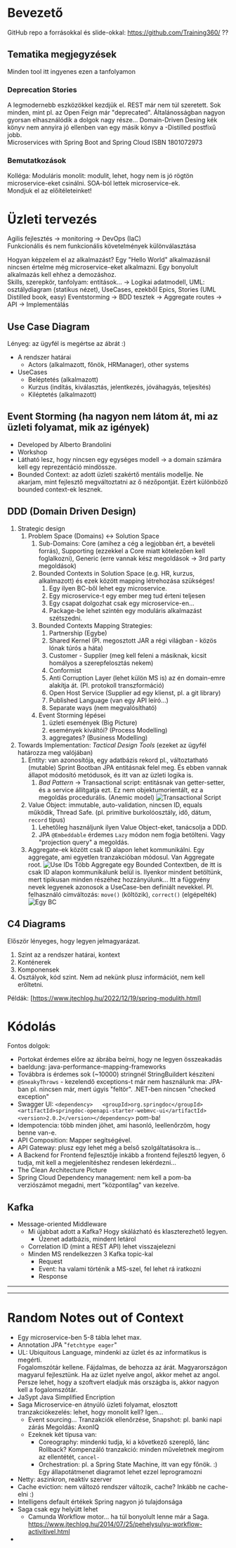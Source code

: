 # Bevezető

GitHub repo a forrásokkal és slide-okkal:
https://github.com/Training360/ ??

## Tematika megjegyzések
Minden tool itt ingyenes ezen a tanfolyamon

### Deprecation Stories

A legmodernebb eszközökkel kezdjük el.
REST már nem túl szeretett.
Sok minden, mint pl. az Open Feign már "deprecated".
Általánosságban nagyon gyorsan elhasználódik a dolgok nagy része...
Domain-Driven Desing kék könyv nem annyira jó ellenben van egy másik könyv a -Distilled postfixű jobb.  
Microservices with Spring Boot and Spring Cloud ISBN 1801072973

### Bemutatkozások

Kolléga:
Moduláris monolit: modulit, lehet, hogy nem is jó rögtön microservice-eket csinálni.
SOA-ból lettek microservice-ek.   
Mondjuk el az előítéleteinket!

# Üzleti tervezés

Agilis fejlesztés -> monitoring -> DevOps (IaC)  
Funkcionális és nem funkcionális követelmények különválasztása

Hogyan képzelem el az alkalmazást?
Egy "Hello World" alkalmazásnál nincsen értelme még microservice-eket alkalmazni. Egy bonyolult alkalmazás kell ehhez a demozáshoz.  
Skills, szerepkör, tanfolyam: entitások... -> Logikai adatmodell, UML: osztálydiagram (statikus nézet), UseCases, ezekből Epics, Stories (UML Distilled book, easy)
Eventstorming -> BDD tesztek -> Aggregate routes -> API -> Implementálás

## Use Case Diagram

Lényeg: az ügyfél is megértse az ábrát :)

- A rendszer határai
    - Actors (alkalmazott, főnök, HRManager), other systems
- UseCases
   - Beléptetés (alkalmazott)
   - Kurzus (indítás, kiválasztás, jelentkezés, jóváhagyás, teljesítés)
   - Kiléptetés (alkalmazott)

## Event Storming (ha nagyon nem látom át, mi az üzleti folyamat, mik az igények)

- Developed by Alberto Brandolini
- Workshop
- Látható lesz, hogy nincsen egy egységes modell -> a domain számára kell egy reprezentáció mindössze.
- Bounded Context: az adott üzleti szakértő mentális modellje. Ne akarjam, mint fejlesztő megváltoztatni az ő nézőpontját. Ezért különböző bounded context-ek lesznek.

## DDD (Domain Driven Design)

1. Strategic design
   1. Problem Space (Domains) <-> Solution Space
      1. Sub-Domains: Core (amihez a cég a legjobban ért, a bevételi forrás), Supporting (ezzekkel a Core miatt kötelezően kell foglalkozni), Generic (erre vannak kész megoldások -> 3rd party megoldások)
      2. Bounded Contexts in Solution Space (e.g. HR, kurzus, alkalmazott) és ezek között mapping létrehozása szükséges!
         1. Egy ilyen BC-ből lehet egy microservice.
         2. Egy microservice-t egy ember meg tud érteni teljesen
         3. Egy csapat dolgozhat csak egy microservice-en...
         4. Package-be lehet szintén egy moduláris alkalmazást szétszedni.
      3. Bounded Contexts Mapping Strategies:
         1. Partnership (Egybe)
         2. Shared Kernel (Pl. megosztott JAR a régi világban - közös lónak túrós a háta)
         3. Customer - Supplier (meg kell feleni a másiknak, kicsit homályos a szerepfelosztás nekem)
         4. Conformist 
         5. Anti Corruption Layer (lehet külön MS is) az én domain-emre alakítja át. (Pl. protokoll transzformáció)
         6. Open Host Service (Supplier ad egy klienst, pl. a git library)
         7. Published Language (van egy API leíró...)
         8. Separate ways (nem megvalósítható)
      4. Event Storming lépései
         1. üzleti események (Big Picture)
         2. események kiváltói? (Process Modelling)
         3. aggregates? (Business Modelling)
2. Towards Implementation: *Tactical Design Tools* (ezeket az ügyfél határozza meg valójában)
   1. Entity: van azonosítója, egy adatbázis rekord pl., változtatható (mutable) Sprint Bootban JPA entitásnak felel meg. És ebben vannak állapot módosító metódusok, és itt van az üzleti logika is.
      1. _Bad Pattern_ -> Transactional script: entitásnak van getter-setter, és a service állítgatja ezt. Ez nem objektumorientált, ez a megoldás procedurális. (Anemic model)
      ![Transactional Script](tr_script.png)
   2. Value Object: immutable, auto-validation, nincsen ID, equals működik, Thread Safe. (pl. primitive burkolóosztály, idő, dátum, `record` típus)
      1. Lehetőleg használjunk ilyen Value Object-eket, tanácsolja a DDD.
      2. JPA `@Embeddable` érdemes `Lazy` módon nem fogja betölteni. Vagy "projection query" a megoldás.
   3. Aggregate-ek között csak ID alapon lehet kommunikálni. Egy aggregate, ami egyetlen tranzakcióban módosul. Van Aggregate root.
   ![Use IDs](ID.png) Több Aggregate egy Bounded Contextben, de itt is csak ID alapon kommunikálunk belül is. Ilyenkor mindent betöltünk, mert tipikusan minden részéhez hozzányúlunk...
   Itt a függvény nevek legyenek azonosok a UseCase-ben definiált nevekkel. Pl. felhasználó címváltozás: `move()` (költözik), `correct()` (elgépelték)
   ![Egy BC](BC.png)

## C4 Diagrams 

Először lényeges, hogy legyen jelmagyarázat.

1. Szint az a rendszer határai, kontext
2. Konténerek
3. Komponensek
4. Osztályok, kód szint. Nem ad nekünk plusz információt, nem kell erőltetni.

Példák: [https://www.jtechlog.hu/2022/12/19/spring-modulith.html]

# Kódolás

Fontos dolgok:
- Portokat érdemes előre az ábrába beírni, hogy ne legyen összeakadás
- baeldung: java-performance-mapping-frameworks
- Továbbra is érdemes sok (~10000) stringnél StringBuildert készíteni 
- `@SneakyThrows` - kezelendő exceptions-t már nem használunk ma: JPA-ban pl. nincsen már, mert úgyis "feltör". .NET-ben nincsen "checked exception"
- Swagger UI: `<dependency>   <groupId>org.springdoc</groupId>   <artifactId>springdoc-openapi-starter-webmvc-ui</artifactId>   <version>2.0.2</version></dependency>` pom-ba!
- Idempotencia: több minden jöhet, ami hasonló, leellenőrzöm, hogy benne van-e.
- API Composition: Mapper segítségével.
- API Gateway: plusz egy lehet még a belső szolgáltatásokra is...
- A Backend for Frontend fejlesztője inkább a frontend fejlesztő legyen, ő tudja, mit kell a megjelenítéshez rendesen lekérdezni...
- The Clean Architecture Picture
- Spring Cloud Dependency management: nem kell a pom-ba verziószámot megadni, mert "központilag" van kezelve.
## Kafka

- Message-oriented Middleware
  - Mi újabbat adott a Kafka? Hogy skálázható és klaszterezhető legyen.
    - Üzenet adatbázis, mindent letárol
  - Correlation ID (mint a REST API) lehet visszajelezni
  - Minden MS rendelkezzen 3 Kafka topic-kal
    - Request
    - Event: ha valami történik a MS-szel, fel lehet rá iratkozni
    - Response
---
---
# Random Notes out of Context

- Egy microservice-ben 5-8 tábla lehet max.
- Annotation JPA "`fetchtype eager`"
- UL: Ubiquitous Language, mindenki az üzlet és az informatikus is megérti.  
Fogalomszótár kellene. Fájdalmas, de behozza az árát. Magyarországon magyarul fejlesztünk. Ha az üzlet nyelve angol, akkor mehet az angol. Persze lehet, hogy a szoftvert eladjuk más országba is, akkor nagyon kell a fogalomszótár.
- JaSypt Java Simplified Encription
- Saga Microservice-en átnyúló üzleti folyamat, elosztott tranzakciókezelés: lehet, hogy monolit kell? Igen...
  - Event sourcing... Tranzakciók ellenőrzése, Snapshot: pl. banki napi zárás Megoldás: AxonIQ
  - Ezeknek két típusa van:
    - Coreography: mindenki tudja, ki a következő szereplő, lánc
    Rollback? Kompenzáló tranzakció: minden műveletnek megírom az ellentétét, `cancel-`
    - Orchestration: pl. a Spring State Machine, itt van egy főnök. :) Egy állapotátmenet diagramot lehet ezzel leprogramozni
- Netty: aszinkron, reaktív szerver
- Cache eviction: nem változó rendszer változik, cache? Inkább ne cache-elni :)
- Intelligens default értékek Spring nagyon jó tulajdonsága
- Saga csak egy helyütt lehet
  - Camunda Workflow motor... ha túl bonyolult lenne már a Saga. 
  https://www.jtechlog.hu/2014/07/25/pehelysulyu-workflow-activitivel.html
- 